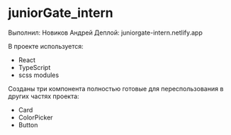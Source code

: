 # juniorGate_intern
Выполнил: Новиков Андрей
Деплой: juniorgate-intern.netlify.app

В проекте используется: 
- React 
- TypeScript
- scss modules

Созданы три компонента полностью готовые для переспользования в других частях проекта: 
- Card
- ColorPicker
- Button

